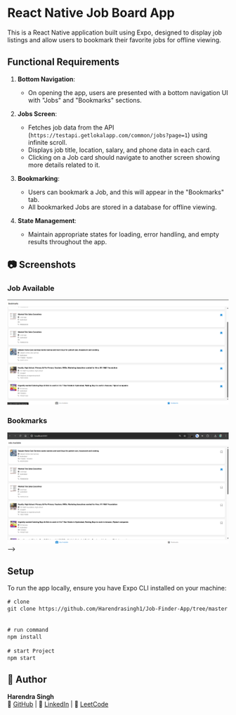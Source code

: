 # React Native Job Board App

This is a React Native application built using Expo, designed to display job listings and allow users to bookmark their favorite jobs for offline viewing.

## Functional Requirements

1. **Bottom Navigation**:
   - On opening the app, users are presented with a bottom navigation UI with "Jobs" and "Bookmarks" sections.

2. **Jobs Screen**:
   - Fetches job data from the API (`https://testapi.getlokalapp.com/common/jobs?page=1`) using infinite scroll.
   - Displays job title, location, salary, and phone data in each card.
   - Clicking on a Job card should navigate to another screen showing more details related to it.

3. **Bookmarking**:
   - Users can bookmark a Job, and this will appear in the "Bookmarks" tab.
   - All bookmarked Jobs are stored in a database for offline viewing.

4. **State Management**:
   - Maintain appropriate states for loading, error handling, and empty results throughout the app.



## 📷 Screenshots
### Job Available

 ![Jobs Screen](Demo%20Video%20and%20Images/Job%20Finder%20windor%20image%20(1).png)

### Bookmarks
 ![Bookmarks Screen](Demo%20Video%20and%20Images/Job%20Finder%20windor%20image%20(2).png) -->

## Setup

To run the app locally, ensure you have Expo CLI installed on your machine:

```
# clone
git clone https://github.com/Harendrasingh1/Job-Finder-App/tree/master


# run command
npm install

# start Project
npm start
```

## 👤 Author
**Harendra Singh**  
📌 [GitHub](https://github.com/Harendrasingh1) | 📌 [LinkedIn](https://www.linkedin.com/in/harendra8587/) | 📌 [LeetCode](https://leetcode.com/u/Thakurji01/)
